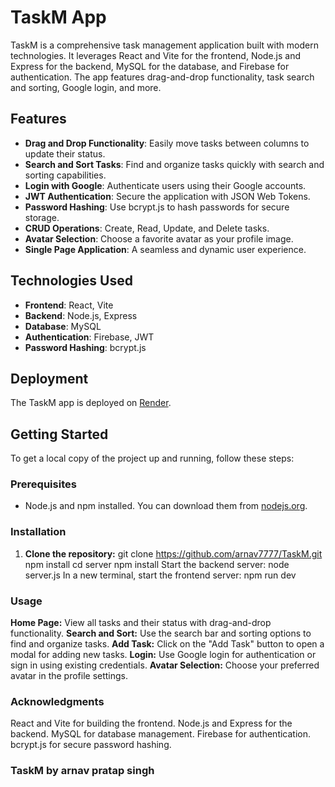 # TaskM App

TaskM is a comprehensive task management application built with modern technologies. It leverages React and Vite for the frontend, Node.js and Express for the backend, MySQL for the database, and Firebase for authentication. The app features drag-and-drop functionality, task search and sorting, Google login, and more.

## Features
- **Drag and Drop Functionality**: Easily move tasks between columns to update their status.
- **Search and Sort Tasks**: Find and organize tasks quickly with search and sorting capabilities.
- **Login with Google**: Authenticate users using their Google accounts.
- **JWT Authentication**: Secure the application with JSON Web Tokens.
- **Password Hashing**: Use bcrypt.js to hash passwords for secure storage.
- **CRUD Operations**: Create, Read, Update, and Delete tasks.
- **Avatar Selection**: Choose a favorite avatar as your profile image.
- **Single Page Application**: A seamless and dynamic user experience.

## Technologies Used
- **Frontend**: React, Vite
- **Backend**: Node.js, Express
- **Database**: MySQL
- **Authentication**: Firebase, JWT
- **Password Hashing**: bcrypt.js

## Deployment
The TaskM app is deployed on [Render](https://render.com/).

## Getting Started

To get a local copy of the project up and running, follow these steps:

### Prerequisites
- Node.js and npm installed. You can download them from [nodejs.org](https://nodejs.org/).

### Installation
1. **Clone the repository:**
   git clone https://github.com/arnav7777/TaskM.git
   npm install
   cd server
   npm install
   Start the backend server: node server.js
   In a new terminal, start the frontend server: npm run dev

### Usage
**Home Page:** View all tasks and their status with drag-and-drop functionality.
**Search and Sort:** Use the search bar and sorting options to find and organize tasks.
**Add Task:** Click on the "Add Task" button to open a modal for adding new tasks.
**Login:** Use Google login for authentication or sign in using existing credentials.
**Avatar Selection:** Choose your preferred avatar in the profile settings.

### Acknowledgments
React and Vite for building the frontend.
Node.js and Express for the backend.
MySQL for database management.
Firebase for authentication.
bcrypt.js for secure password hashing.

### TaskM by arnav pratap singh
